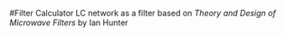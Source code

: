 #Filter Calculator
LC network as a filter
based on *Theory and Design of Microwave Filters* by Ian Hunter
